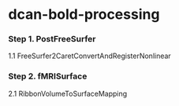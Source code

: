 # dcan-bold-processing

### Step 1. PostFreeSurfer
1.1 FreeSurfer2CaretConvertAndRegisterNonlinear

### Step 2. fMRISurface
2.1 RibbonVolumeToSurfaceMapping